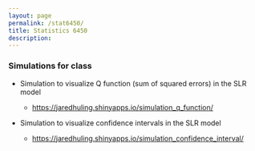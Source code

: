 ```yaml
---
layout: page
permalink: /stat6450/
title: Statistics 6450
description: 
---
```


<h3> Simulations for class </h3>

- Simulation to visualize Q function (sum of squared errors) in the SLR model
  
  - <https://jaredhuling.shinyapps.io/simulation_q_function/>

- Simulation to visualize confidence intervals in the SLR model

  - <https://jaredhuling.shinyapps.io/simulation_confidence_interval/>
